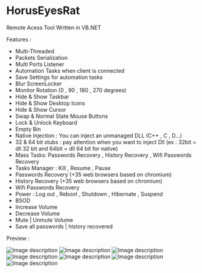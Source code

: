 # HorusEyesRat
Remote Acess Tool Written in VB.NET



Features : 

* Multi-Threaded
* Packets Serialization
* Multi Ports Listener
* Automation Tasks when client is connected
* Save Settings for automation tasks
* Blur ScreenLocker
* Monitor Rotation (0 , 90 , 180 , 270 degrees)
* Hide & Show Taskbar
* Hide & Show Desktop Icons
* Hide & Show Cursor
* Swap & Normal State Mouse Buttons
* Lock & Unlock Keyboard
* Empty Bin
* Native Injection : You can inject an unmanaged DLL (C++ ,  C , D...)
* 32 & 64 bit stubs : pay attention when you want to inject Dll (ex : 32bit = dll 32 bit and 64bit = dll 64 bit for native)
* Mass Tasks: Passwords Recovery , History Recovery , Wifi Passwords Recovery
* Tasks Manager : Kill , Resume , Pause
* Passwords Recovery (+35 web browsers based on chromium)
* History Recovery (+35 web browsers based on chromium)
* Wifi Passwords Recovery
* Power : Log out , Reboot , Shutdown , Hibernate , Suspend
* BSOD
* Increase Volume
* Decrease Volume
* Mute | Unmute Volume
* Save all passwords | history recovered


Preview :

![Image description](https://i.postimg.cc/T2ZwvdVH/Capture-d-cran-15.png)
![Image description](https://i.postimg.cc/hf4ns3HN/Capture-d-cran-16.png)
![Image description](https://i.postimg.cc/zLhY3mgH/Capture-d-cran-17.png)
![Image description](https://i.postimg.cc/T2ZwvdVH/Capture-d-cran-18.png)
![Image description](https://i.postimg.cc/T2ZwvdVH/Capture-d-cran-19.png)
![Image description](https://i.postimg.cc/T2ZwvdVH/Capture-d-cran-20.png)
![Image description](https://i.postimg.cc/T2ZwvdVH/Capture-d-cran-21.png)
